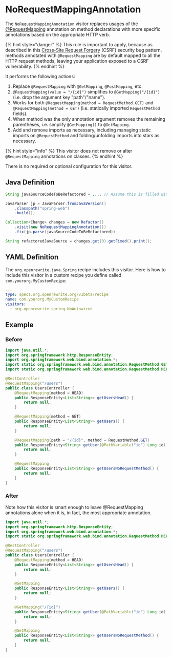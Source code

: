 # NoRequestMappingAnnotation

The `NoRequestMappingAnnotation` visitor replaces usages of the [@RequestMapping](https://docs.spring.io/spring/docs/current/javadoc-api/org/springframework/web/bind/annotation/RequestMapping.html) annotation on method declarations with more specific annotations based on the appropriate HTTP verb.

{% hint style="danger" %}
This rule is important to apply, because as described in this [Cross-Site Request Forgery](https://find-sec-bugs.github.io/bugs.htm#SPRING_CSRF_UNRESTRICTED_REQUEST_MAPPING) \(CSRF\) security bug pattern, methods annotated with `@RequestMapping` are by default mapped to all the HTTP request methods, leaving your application exposed to a CSRF vulnerability.
{% endhint %}

It performs the following actions:

1. Replace `@RequestMapping` with `@GetMapping`, `@PostMapping`, etc.
2. `@RequestMapping(value = "/{id}")` simplifies to `@GetMapping("/{id}")` \(i.e. drop the argument key "path"/"name"\).
3. Works for both `@RequestMapping(method = RequestMethod.GET)` and `@RequestMapping(method = GET)` \(i.e. statically imported `RequestMethod` fields\).
4. When method was the only annotation argument removes the remaining parentheses, i.e. simplify `@GetMapping()` to `@GetMapping`.
5. Add and remove imports as necessary, including managing static imports on `@RequestMethod` and folding/unfolding imports into stars as necessary.

{% hint style="info" %}
This visitor does not remove or alter `@RequestMapping` annotations on classes.
{% endhint %}

There is no required or optional configuration for this visitor.

## Java Definition

```java
String javaSourceCodeToBeRefactored = ...; // Assume this is filled with Java source code

JavaParser jp = JavaParser.fromJavaVersion()
    .classpath("spring-web")
    .build();

Collection<Change> changes = new Refactor()
    .visit(new NoRequestMappingAnnotation())
    .fix(jp.parse(javaSourceCodeToBeRefactored))

String refactoredJavaSource = changes.get(0).getFixed().print();
```

## YAML Definition

The `org.openrewrite.java.Spring` recipe includes this visitor. Here is how to include this visitor in a custom recipe you define called `com.yourorg.MyCustomRecipe`:

```yaml
---
type: specs.org.openrewrite.org/v1beta/recipe
name: com.yourorg.MyCustomRecipe 
visitors:
  - org.openrewrite.spring.NoAutowired
```

## Example

### Before

```java
import java.util.*;
import org.springframework.http.ResponseEntity;
import org.springframework.web.bind.annotation.*;
import static org.springframework.web.bind.annotation.RequestMethod.GET;
import static org.springframework.web.bind.annotation.RequestMethod.HEAD;

@RestController
@RequestMapping("/users")
public class UsersController {
    @RequestMapping(method = HEAD)
    public ResponseEntity<List<String>> getUsersHead() {
        return null;
    }

    @RequestMapping(method = GET)
    public ResponseEntity<List<String>> getUsers() {
        return null;
    }

    @RequestMapping(path = "/{id}", method = RequestMethod.GET)
    public ResponseEntity<String> getUser(@PathVariable("id") Long id) {
        return null;
    }

    @RequestMapping
    public ResponseEntity<List<String>> getUsersNoRequestMethod() {
        return null;
    }
}
```

### After

Note how this visitor is smart enough to leave @RequestMapping annotations alone when it is, in fact, the most appropriate annotation.

```java
import java.util.*;
import org.springframework.http.ResponseEntity;
import org.springframework.web.bind.annotation.*;
import static org.springframework.web.bind.annotation.RequestMethod.HEAD;

@RestController
@RequestMapping("/users")
public class UsersController {
    @RequestMapping(method = HEAD)
    public ResponseEntity<List<String>> getUsersHead() {
        return null;
    }

    @GetMapping
    public ResponseEntity<List<String>> getUsers() {
        return null;
    }

    @GetMapping("/{id}")
    public ResponseEntity<String> getUser(@PathVariable("id") Long id) {
        return null;
    }

    @GetMapping
    public ResponseEntity<List<String>> getUsersNoRequestMethod() {
        return null;
    }
}
```

